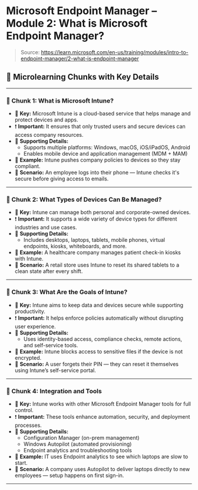 # Microsoft Endpoint Manager – Module 2: What is Microsoft Endpoint Manager?

> Source: https://learn.microsoft.com/en-us/training/modules/intro-to-endpoint-manager/2-what-is-endpoint-manager

## 🧩 Microlearning Chunks with Key Details

---

### 🔹 Chunk 1: What is Microsoft Intune?

- 🔑 **Key:** Microsoft Intune is a cloud-based service that helps manage and protect devices and apps.
- ❗ **Important:** It ensures that only trusted users and secure devices can access company resources.
- 🧩 **Supporting Details:**
  - Supports multiple platforms: Windows, macOS, iOS/iPadOS, Android
  - Enables mobile device and application management (MDM + MAM)
- 📌 **Example:** Intune pushes company policies to devices so they stay compliant.
- 💬 **Scenario:** An employee logs into their phone — Intune checks it's secure before giving access to emails.

---

### 🔹 Chunk 2: What Types of Devices Can Be Managed?

- 🔑 **Key:** Intune can manage both personal and corporate-owned devices.
- ❗ **Important:** It supports a wide variety of device types for different industries and use cases.
- 🧩 **Supporting Details:**
  - Includes desktops, laptops, tablets, mobile phones, virtual endpoints, kiosks, whiteboards, and more.
- 📌 **Example:** A healthcare company manages patient check-in kiosks with Intune.
- 💬 **Scenario:** A retail store uses Intune to reset its shared tablets to a clean state after every shift.

---

### 🔹 Chunk 3: What Are the Goals of Intune?

- 🔑 **Key:** Intune aims to keep data and devices secure while supporting productivity.
- ❗ **Important:** It helps enforce policies automatically without disrupting user experience.
- 🧩 **Supporting Details:**
  - Uses identity-based access, compliance checks, remote actions, and self-service tools.
- 📌 **Example:** Intune blocks access to sensitive files if the device is not encrypted.
- 💬 **Scenario:** A user forgets their PIN — they can reset it themselves using Intune’s self-service portal.

---

### 🔹 Chunk 4: Integration and Tools

- 🔑 **Key:** Intune works with other Microsoft Endpoint Manager tools for full control.
- ❗ **Important:** These tools enhance automation, security, and deployment processes.
- 🧩 **Supporting Details:**
  - Configuration Manager (on-prem management)
  - Windows Autopilot (automated provisioning)
  - Endpoint analytics and troubleshooting tools
- 📌 **Example:** IT uses Endpoint analytics to see which laptops are slow to start.
- 💬 **Scenario:** A company uses Autopilot to deliver laptops directly to new employees — setup happens on first sign-in.

---
